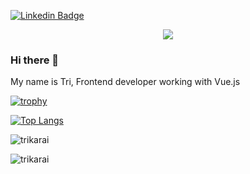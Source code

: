 [![Linkedin Badge](https://img.shields.io/badge/-Tri%20Sutrisno-blue?style=social&logo=Linkedin&logoColor=blue&link=https://www.linkedin.com/in/tri-sutrisno-700287181/)](https://www.linkedin.com/in/tri-sutrisno-700287181/)

<p align="center">  
<img src="https://komarev.com/ghpvc/?username=trikarai&color=red">
</p>

### Hi there 👋 ###
My name is Tri,
Frontend developer working with Vue.js

[![trophy](https://github-profile-trophy.vercel.app/?username=trikarai)](https://github.com/ryo-ma/github-profile-trophy)

[![Top Langs](https://github-readme-stats.vercel.app/api/top-langs/?username=trikarai&layout=compact)](https://github.com/trikarai/github-readme-stats)  

<p><img align="center" src="https://github-readme-stats-ruby-one.vercel.app/api?username=trikarai&show_icons=true" alt="trikarai" /></p>

<p><img align="center" src="https://github-readme-streak-stats.herokuapp.com/?user=trikarai" alt="trikarai" /></p>

<!--
**trikarai/trikarai** is a ✨ _special_ ✨ repository because its `README.md` (this file) appears on your GitHub profile.

Here are some ideas to get you started:

- 🔭 I’m currently working on ...
- 🌱 I’m currently learning ...
- 👯 I’m looking to collaborate on ...
- 🤔 I’m looking for help with ...
- 💬 Ask me about ...
- 📫 How to reach me: ...
- 😄 Pronouns: ...
- ⚡ Fun fact: ...
-->
